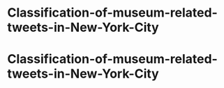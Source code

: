 # Classification-of-museum-related-tweets-in-New-York-City
# Classification-of-museum-related-tweets-in-New-York-City

